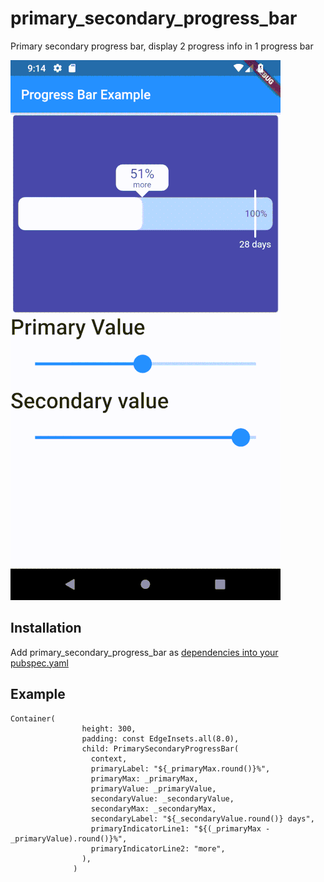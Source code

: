 # primary_secondary_progress_bar
Primary secondary progress bar, display 2 progress info in 1 progress bar

![Sample result](https://github.com/suesitran/primary_secondary_progress_bar/blob/master/image/primary_secondary_example.gif)

## Installation
Add primary_secondary_progress_bar as [dependencies into your pubspec.yaml](https://flutter.dev/docs/development/packages-and-plugins/using-packages)

## Example
```
Container(
                height: 300,
                padding: const EdgeInsets.all(8.0),
                child: PrimarySecondaryProgressBar(
                  context,
                  primaryLabel: "${_primaryMax.round()}%",
                  primaryMax: _primaryMax,
                  primaryValue: _primaryValue,
                  secondaryValue: _secondaryValue,
                  secondaryMax: _secondaryMax,
                  secondaryLabel: "${_secondaryValue.round()} days",
                  primaryIndicatorLine1: "${(_primaryMax - _primaryValue).round()}%",
                  primaryIndicatorLine2: "more",
                ),
              )
```
